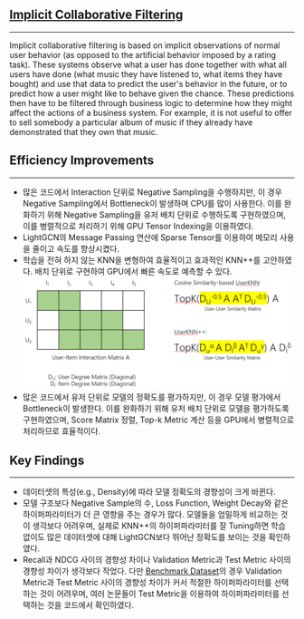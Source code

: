 ## [Implicit Collaborative Filtering](https://en.wikipedia.org/wiki/Collaborative_filtering)
---
Implicit collaborative filtering is based on implicit observations of normal user behavior (as opposed to the artificial behavior imposed by a rating task). These systems observe what a user has done together with what all users have done (what music they have listened to, what items they have bought) and use that data to predict the user's behavior in the future, or to predict how a user might like to behave given the chance. These predictions then have to be filtered through business logic to determine how they might affect the actions of a business system. For example, it is not useful to offer to sell somebody a particular album of music if they already have demonstrated that they own that music.

## Efficiency Improvements
---
- 많은 코드에서 Interaction 단위로 Negative Sampling을 수행하지만, 이 경우 Negative Sampling에서 Bottleneck이 발생하며 CPU를 많이 사용한다. 이를 완화하기 위해 Negative Sampling을 유저 배치 단위로 수행하도록 구현하였으며, 이를 병렬적으로 처리하기 위해 GPU Tensor Indexing을 이용하였다.
- LightGCN의 Message Passing 연산에 Sparse Tensor를 이용하여 메모리 사용을 줄이고 속도를 향상시켰다.
- 학습을 전혀 하지 않는 KNN을 변형하여 효율적이고 효과적인 KNN++를 고안하였다. 배치 단위로 구현하여 GPU에서 빠른 속도로 예측할 수 있다. ![ICF](image/ICF.png)
- 많은 코드에서 유저 단위로 모델의 정확도를 평가하지만, 이 경우 모델 평가에서 Bottleneck이 발생한다. 이를 완화하기 위해 유저 배치 단위로 모델을 평가하도록 구현하였으며, Score Matrix 정렬, Top-k Metric 계산 등을 GPU에서 병렬적으로 처리하므로 효율적이다.

## Key Findings
---
- 데이터셋의 특성(e.g., Density)에 따라 모델 정확도의 경향성이 크게 바뀐다.
- 모델 구조보다 Negative Sample의 수, Loss Function, Weight Decay와 같은 하이퍼파라미터가 더 큰 영향을 주는 경우가 많다. 모델들을 엄밀하게 비교하는 것이 생각보다 어려우며, 실제로 KNN++의 하이퍼파라미터를 잘 Tuning하면 학습 없이도 많은 데이터셋에 대해 LightGCN보다 뛰어난 정확도를 보이는 것을 확인하였다.
- Recall과 NDCG 사이의 경향성 차이나 Validation Metric과 Test Metric 사이의 경향성 차이가 생각보다 작었다. 다만 [Benchmark Dataset](https://openbenchmark.github.io/candidate-matching/)의 경우 Validation Metric과 Test Metric 사이의 경향성 차이가 커서 적절한 하이퍼파라미터를 선택하는 것이 어려우며, 여러 논문들이 Test Metric을 이용하여 하이퍼파라미터를 선택하는 것을 코드에서 확인하였다.
